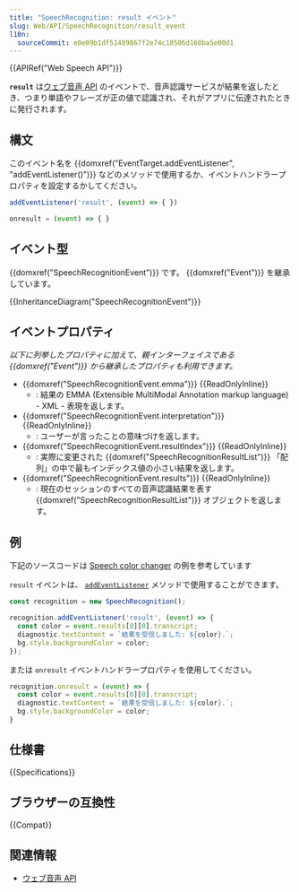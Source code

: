 ```yaml
---
title: "SpeechRecognition: result イベント"
slug: Web/API/SpeechRecognition/result_event
l10n:
  sourceCommit: e0e09b1df51489867f2e74c18586d168ba5e00d1
---
```


{{APIRef("Web Speech API")}}

**`result`** は[ウェブ音声 API](/ja/docs/Web/API/Web_Speech_API) のイベントで、音声認識サービスが結果を返したとき、つまり単語やフレーズが正の値で認識され、それがアプリに伝達されたときに発行されます。

## 構文

このイベント名を {{domxref("EventTarget.addEventListener", "addEventListener()")}} などのメソッドで使用するか、イベントハンドラープロパティを設定するかしてください。

```js
addEventListener('result', (event) => { })

onresult = (event) => { }
```

## イベント型

{{domxref("SpeechRecognitionEvent")}} です。 {{domxref("Event")}} を継承しています。

{{InheritanceDiagram("SpeechRecognitionEvent")}}

## イベントプロパティ

_以下に列挙したプロパティに加えて、親インターフェイスである {{domxref("Event")}} から継承したプロパティも利用できます。_

- {{domxref("SpeechRecognitionEvent.emma")}} {{ReadOnlyInline}}
  - : 結果の EMMA (Extensible MultiModal Annotation markup language) - XML - 表現を返します。
- {{domxref("SpeechRecognitionEvent.interpretation")}} {{ReadOnlyInline}}
  - : ユーザーが言ったことの意味づけを返します。
- {{domxref("SpeechRecognitionEvent.resultIndex")}} {{ReadOnlyInline}}
  - : 実際に変更された {{domxref("SpeechRecognitionResultList")}} 「配列」の中で最もインデックス値の小さい結果を返します。
- {{domxref("SpeechRecognitionEvent.results")}} {{ReadOnlyInline}}
  - : 現在のセッションのすべての音声認識結果を表す {{domxref("SpeechRecognitionResultList")}} オブジェクトを返します。

## 例

下記のソースコードは [Speech color changer](https://github.com/mdn/dom-examples/blob/main/web-speech-api/speech-color-changer/script.js) の例を参考しています

`result` イベントは、 [`addEventListener`](/ja/docs/Web/API/EventTarget/addEventListener) メソッドで使用することができます。

```js
const recognition = new SpeechRecognition();

recognition.addEventListener('result', (event) => {
  const color = event.results[0][0].transcript;
  diagnostic.textContent = `結果を受信しました: ${color}.`;
  bg.style.backgroundColor = color;
});
```

または `onresult` イベントハンドラープロパティを使用してください。

```js
recognition.onresult = (event) => {
  const color = event.results[0][0].transcript;
  diagnostic.textContent = `結果を受信しました: ${color}.`;
  bg.style.backgroundColor = color;
}
```

## 仕様書

{{Specifications}}

## ブラウザーの互換性

{{Compat}}

## 関連情報

- [ウェブ音声 API](/ja/docs/Web/API/Web_Speech_API)
